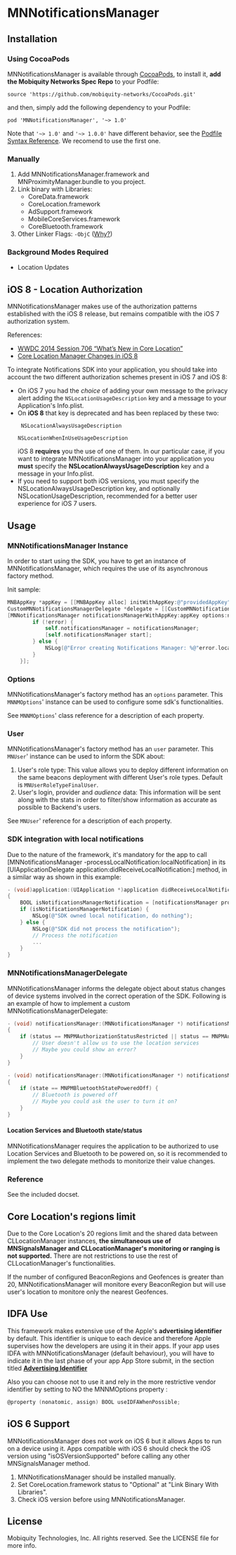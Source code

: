 # MNNotificationsManager

## Installation

### Using CocoaPods

MNNotificationsManager is available through [CocoaPods](http://cocoapods.org), to install
it, **add the Mobiquity Networks Spec Repo** to your Podfile:

	source 'https://github.com/mobiquity-networks/CocoaPods.git'
	
and then, simply add the following dependency to your Podfile:

    pod 'MNNotificationsManager', '~> 1.0'

Note that `'~> 1.0'` and `'~> 1.0.0'` have different behavior, see the [Podfile Syntax Reference](http://guides.cocoapods.org/syntax/podfile.html#pod). We recomend to use the first one.

### Manually

1. Add MNNotificationsManager.framework and MNProximityManager.bundle to you project.
2. Link binary with Libraries:
	- CoreData.framework
	- CoreLocation.framework
	- AdSupport.framework
	- MobileCoreServices.framework
	- CoreBluetooth.framework
3. Other Linker Flags: `-ObjC` ([Why?](https://developer.apple.com/library/mac/qa/qa1490/_index.html))

### Background Modes Required

- Location Updates

## iOS 8 - Location Authorization
 
MNNotificationsManager makes use of the authorization patterns established with the iOS 8 release, but remains compatible with the iOS 7 authorization system.

References:

- [WWDC 2014 Session 706 “What’s New in Core Location”](https://developer.apple.com/videos/wwdc/2014/?id=706)
- [Core Location Manager Changes in iOS 8](http://nevan.net/2014/09/core-location-manager-changes-in-ios-8/)

To integrate Notifications SDK into your application, you should take into account the two different authorization schemes present in iOS 7 and iOS 8:

- On iOS 7 you had the *choice* of adding your own message to the privacy alert adding the ```NSLocationUsageDescription``` key and a message to your Application's Info.plist. 
- On **iOS 8** that key is deprecated and has been replaced by these two:
	```
	￼NSLocationAlwaysUsageDescription
		
	NSLocationWhenInUseUsageDescription
	```
	iOS 8 **requires** you the use of one of them. In our particular case, if you want to integrate MNNotificationsManager into your application you **must** specify the **NSLocationAlwaysUsageDescription** key and a message in your Info.plist.
- If you need to support both iOS versions, you must specify the NSLocationAlwaysUsageDescription key, and optionally NSLocationUsageDescription, recommended for a better user experience for iOS 7 users.

## Usage

### MNNotificationsManager Instance
In order to start using the SDK, you have to get an instance of MNNotificationsManager, which requires the use of its asynchronous factory method.
 
Init sample:

```objectivec
MNBAppKey *appKey = [[MNBAppKey alloc] initWithAppKey:@"providedAppKey" andSecretKey:@"providedSecretKey"];
CustomMNNotificationsManagerDelegate *delegate = [[CustomMNNotificationsManagerDelegate alloc] init];
[MNNotificationsManager notificationsManagerWithAppKey:appKey options:nil user:nil delegate:delegate completionHandler:^(MNNotificationsManager *notificationsManager, NSError *error) {
        if (!error) {
            self.notificationsManager = notificationsManager;
            [self.notificationsManager start];
        } else {
            NSLog(@"Error creating Notifications Manager: %@"error.localizedDescription);
        }
    }];
```

### Options

MNNotificationsManager's factory method has an ```options``` parameter. This ```MNNMOptions```' instance can be used to configure some sdk's functionalities.

See ```MNNMOptions```' class reference for a description of each property.

### User

MNNotificationsManager's factory method has an ```user``` parameter. This ```MNUser```' instance can be used to inform the SDK about:

1. User's role type: This value allows you to deploy different information on the same beacons deployment with different User's role types. Default is ```MNUserRoleTypeFinalUser```.
2. User's login, provider and *audience* data: This information will be sent along with the stats in order to filter/show information as accurate as possible to Backend's users.

See ```MNUser```' reference for a description of each property.

### SDK integration with local notifications
Due to the nature of the framework, it's mandatory for the app to call [MNNotificationsManager -processLocalNotification:localNotification] in its [UIApplicationDelegate application:didReceiveLocalNotification:] method, in a similar way as shown in this example:

```objectivec
- (void)application:(UIApplication *)application didReceiveLocalNotification:(UILocalNotification *)notification
{
	BOOL isNotificationsManagerNotification = [notificationsManager processLocalNotification:notification];
    if (isNotificationsManagerNotification) {
        NSLog(@"SDK owned local notification, do nothing");
    } else {
        NSLog(@"SDK did not process the notification");
        // Process the notification
        ...
    }
}
```


### MNNotificationsManagerDelegate

MNNotificationsManager informs the delegate object about status changes of device systems involved in the correct operation of the SDK. Following is an example of how to implement a custom MNNotificationsManagerDelegate:

```objectivec
- (void) notificationsManager:(MNNotificationsManager *) notificationsManager didChangeAuthorizationStatus:(MNPMAuthorizationStatus)status
{
    if (status == MNPMAuthorizationStatusRestricted || status == MNPMAuthorizationStatusDenied) {
        // User doesn't allow us to use the location services
        // Maybe you could show an error?
    }
}

- (void) notificationsManager:(MNNotificationsManager *) notificationsManager didChangeBluetoothState:(MNPMBluetoothState)state
{
    if (state == MNPMBluetoothStatePoweredOff) {
        // Bluetooth is powered off
        // Maybe you could ask the user to turn it on?
    }
}
```
#### Location Services and Bluetooth state/status

MNNotificationsManager requires the application to be authorized to use Location Services and Bluetooth to be powered on, so it is recommended to implement the two delegate methods to monitorize their value changes.

### Reference

See the included docset.

## Core Location's regions limit

Due to the Core Location's 20 regions limit and the shared data between CLLocationManager instances, **the simultaneous use of MNSignalsManager and CLLocationManager's monitoring or ranging is not supported.** There are not restrictions to use the rest of CLLocationManager's functionalities.

If the number of configured BeaconRegions and Geofences is greater than 20, MNNotificationsManager will monitore every BeaconRegion but will use user's location to monitore only the nearest Geofences.

## IDFA Use

This framework makes extensive use of the Apple's **advertising identifier** by default. This identifier is unique to each device and therefore Apple supervises how the developers are using it in their apps. If your app uses IDFA with MNNotificationsManager (default behaviour), you will have to indicate it in the last phase of your app App Store submit, in the section titled [**Advertising Identifier**](https://developer.apple.com/library/ios/documentation/LanguagesUtilities/Conceptual/iTunesConnect_Guide/Chapters/SubmittingTheApp.html)

Also you can choose not to use it and rely in the more restrictive vendor identifier by setting to NO the MNNMOptions property :
```objectivec
@property (nonatomic, assign) BOOL useIDFAWhenPossible;
 ```

## iOS 6 Support

MNNotificationsManager does not work on iOS 6 but it allows Apps to run on a device using it. Apps compatible with iOS 6 should check the iOS version using "isOSVersionSupported" before calling any other MNSignalsManager method.

1. MNNotificationsManager should be installed manually.
2. Set CoreLocation.framework status to "Optional" at "Link Binary With Libraries".
3. Check iOS version before using MNNotificationsManager.

## License

Mobiquity Technologies, Inc. All rights reserved. See the LICENSE file for more info.

